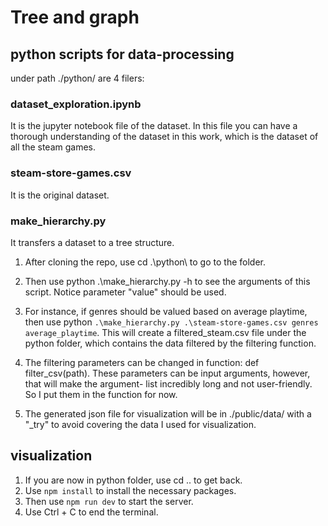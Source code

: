 # Tree and graph


## python scripts for data-processing
under path ./python/ are 4 filers:

### dataset_exploration.ipynb 
It is the jupyter notebook file of the dataset. In this file you can have a thorough understanding of the dataset in this work, which is the dataset of all the steam games.

### steam-store-games.csv 
It is the original dataset.

### make_hierarchy.py 
It transfers a dataset to a tree structure. 

1. After cloning the repo, use cd .\python\ to go to the folder.
2. Then use python .\make_hierarchy.py -h to see the arguments of this script. Notice parameter "value" should be used.

3. For instance, if genres should be valued based on average playtime, then use python `.\make_hierarchy.py .\steam-store-games.csv genres average_playtime`.
This will create a filtered_steam.csv file under the python folder, which contains the data filtered by the filtering function.

4. The filtering parameters can be changed in function: def filter_csv(path). These parameters can be input arguments, however, that will make the argument-
list incredibly long and not user-friendly. So I put them in the function for now.

5. The generated json file for visualization will be in ./public/data/ with a "_try" to avoid covering the data I used for visualization.


## visualization
1. If you are now in python folder, use cd .. to get back.
2. Use `npm install` to install the necessary packages.
3. Then use `npm run dev` to start the server.
4. Use Ctrl + C to end the terminal.

